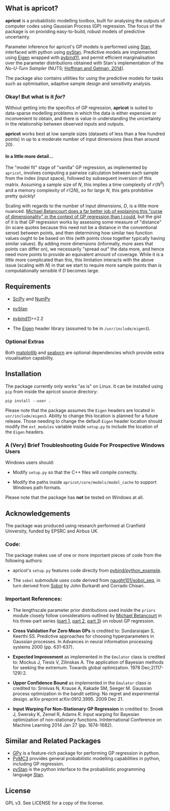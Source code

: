 ## What is apricot?

**apricot** is a probabilistic modelling toolbox, 
built for analysing the outputs of computer codes 
using Gaussian Process (GP) regression. The focus 
of the package is on providing easy-to-build, robust
models of predictive uncertainty. 

Parameter inference for apricot's GP models is 
performed using [Stan](https://mc-stan.org/), 
interfaced with python using 
[pyStan](https://github.com/stan-dev/pystan). 
Predictive models are implemented using 
[Eigen](http://eigen.tuxfamily.org/index.php?title=Main_Page)
wrapped with [pybind11](https://github.com/pybind/pybind11),
and permit efficient marginalisation over the parameter 
distributions obtained with Stan's implementation of the
*No-U-Turn Sampler* (NUTS; 
[Hoffman and Gelman, 2014](www.jmlr.org/papers/volume15/hoffman14a/hoffman14a.pdf)).

The package also contains utilities for using the 
predictive models for tasks such as optimisation, 
adaptive sample design and sensitivity analysis.

### Okay! But what is it *for*?

Without getting into the specifics of GP regression, 
**apricot** is suited to data-sparse modelling problems
in which the data is either expensive or inconvenient 
to obtain, and there is value in understanding the 
uncertainty in the relationship between observed 
inputs and outputs.

**apricot** works best at low sample sizes 
(datasets of less than a few hundred points) 
in up to a moderate number of input dimensions 
(less than around 20).

#### In a little more detail...

The "model fit" stage of "vanilla" GP regression, as implemented by `apricot`, involves 
computing a pairwise calculation between each sample from the index (input space), 
followed by subsequent inversion of this matrix. Assuming a sample size of $N$, 
this implies a time complexity of $\mathcal{O}(N^3)$ and a memory complexity of 
$\mathcal{O}(2N)$, so for large $N$, this gets prohibitive pretty quickly!

Scaling with regards to the number of input *dimensions*, $D$, is a little more nuanced. [Michael Betancourt does a far better job of explaining this "curse of dimensionality" in the context of GP regression than I could](https://betanalpha.github.io/assets/case_studies/gp_part3/part3.html#6_the_inevitable_curse_of_dimensionality),  but the gist of it is that GP regression works by assessing some measure of "distance" (in scare quotes because this need not be a distance in the conventional sense) between points, and then determining how similar two function values ought to be based on this (with points close together typically having similar values). By adding more dimensions (informally, more axes that points can differ on), we necessarily "spread out" the data more, and hence need more points to provide an  equivalent amount of coverage. While it is a *little* more complicated than this, this limitation interacts with the above issue (scaling with $N$) in that we start to require more sample points than is computationally sensible if $D$ becomes large.

## Requirements
* [SciPy](https://github.com/scipy/scipy) and [NumPy](https://github.com/numpy/numpy)

* [pyStan](https://github.com/stan-dev/pystan)

* [pybind11](https://github.com/pybind/pybind11)>=2.2

* The [Eigen](http://eigen.tuxfamily.org/index.php?title=Main_Page) header
  library (assumed to be in `/usr/include/eigen3`).

### Optional Extras

Both [matplotlib](https://github.com/matplotlib/matplotlib) 
and [seaborn](https://github.com/mwaskom/seaborn) are optional
dependencies which provide extra visualisation capability.


## Installation

The package currently only works "as is" on Linux. It can be installed using `pip` from inside the apricot source directory:

`pip install --user .`

Please note that the package assumes the `Eigen` headers are located in `usr/include/eigen3`. Ability to change this location is planned for a future release. Those needing to change the default `Eigen` header location should modify the `ext_modules` variable inside `setup.py` to include the location of the `Eigen` headers.

### A (Very) Brief Troubleshooting Guide For Prospective Windows Users

Windows users should:

* Modify `setup.py` so that the C++ files will compile correctly.

* Modify the paths inside  `apricot/core/models/model_cache` to support Windows path formats.

Please note that the package has **not** be tested on Windows at all.

## Acknowledgements

The package was produced using research performed at Cranfield University, funded by EPSRC and Airbus UK.

### Code:

The package makes use of one or more important pieces of code from the following authors:

* apricot's `setup.py` features code directly from [pybind/python\_example](https://github.com/pybind/python_example).

* The `sobol` submodule uses code derived from [naught101/sobol\_seq](https://github.com/naught101/sobol_seq), in turn
derived from [Sobol](https://people.sc.fsu.edu/~jburkardt/py_src/sobol/sobol.html) by John Burkardt and Corrado Chisari.

### Important References:

* The lengthscale parameter prior distributions used inside the `priors` module closely follow considerations outlined by [Michael Betancourt](https://betanalpha.github.io/) in his three-part series ([part 1](https://betanalpha.github.io/assets/case_studies/gp_part1/part1.html), [part 2](https://betanalpha.github.io/assets/case_studies/gp_part2/part2.html), [part 3](https://betanalpha.github.io/assets/case_studies/gp_part3/part3.html)) on robust GP regression.

* **Cross Validation For Zero Mean GPs** is credited to: Sundararajan S, Keerthi SS. Predictive approaches for choosing hyperparameters in Gaussian processes. In Advances in neural information processing systems 2000 (pp. 631-637).

* **Expected Improvement** as implemented in the `Emulator` class is credited to: Mockus J, Tiesis V, Zilinskas A. The application of Bayesian methods for seeking the extremum. Towards global optimization. 1978 Dec;2(117-129):2.

* **Upper Confidence Bound** as implemented in the `Emulator` class is credited to: Srinivas N, Krause A, Kakade SM, Seeger M. Gaussian process optimization in the bandit setting: No regret and experimental design. arXiv preprint arXiv:0912.3995. 2009 Dec 21.

* **Input Warping For Non-Stationary GP Regression** in credited to: Snoek J, Swersky K, Zemel R, Adams R. Input warping for Bayesian optimization of non-stationary functions. InInternational Conference on Machine Learning 2014 Jan 27 (pp. 1674-1682).

## Similar and Related Packages

* [GPy](https://github.com/SheffieldML/GPy) is a feature-rich package for performing GP regression in python.
* [PyMC3](https://github.com/pymc-devs/pymc3) provides general probabilistic modelling capabilities in python, including GP regression.
* [pyStan](https://github.com/stan-dev/pystan) is the python interface to the probabilistic programming language [Stan](https://mc-stan.org/).

## License

GPL v3. See LICENSE for a copy of the license. 
